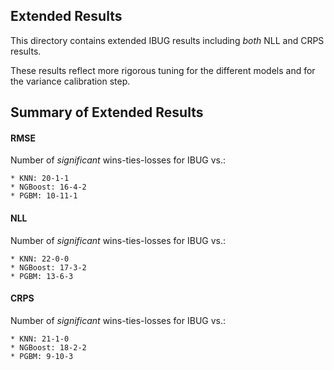 Extended Results
---

This directory contains extended IBUG results including *both* NLL and CRPS results.

These results reflect more rigorous tuning for the different models and
for the variance calibration step.

Summary of Extended Results
---

#### RMSE
Number of *significant* wins-ties-losses for IBUG vs.:

    * KNN: 20-1-1
    * NGBoost: 16-4-2
    * PGBM: 10-11-1

#### NLL
Number of *significant* wins-ties-losses for IBUG vs.:

    * KNN: 22-0-0
    * NGBoost: 17-3-2
    * PGBM: 13-6-3

#### CRPS
Number of *significant* wins-ties-losses for IBUG vs.:

    * KNN: 21-1-0
    * NGBoost: 18-2-2
    * PGBM: 9-10-3
